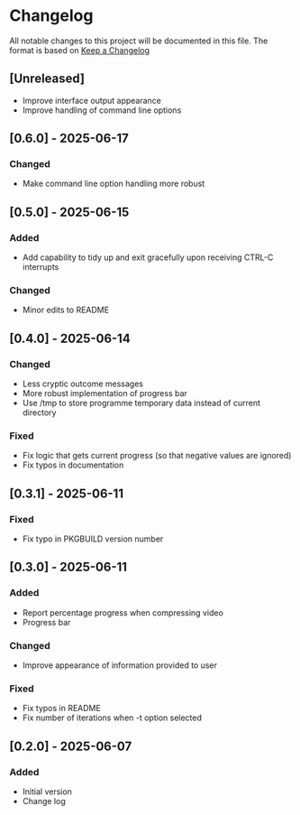# Changelog

All notable changes to this project will be documented in this file.
The format is based on [Keep a Changelog](https://keepachangelog.com/en/1.0.0/)

## [Unreleased]

- Improve interface output appearance
- Improve handling of command line options

## [0.6.0] - 2025-06-17

### Changed

- Make command line option handling more robust

## [0.5.0] - 2025-06-15

### Added

- Add capability to tidy up and exit gracefully upon receiving CTRL-C interrupts

### Changed

- Minor edits to README

## [0.4.0] - 2025-06-14

### Changed

- Less cryptic outcome messages
- More robust implementation of progress bar
- Use /tmp to store programme temporary data instead of current directory

### Fixed

- Fix logic that gets current progress (so that negative values are ignored)
- Fix typos in documentation

## [0.3.1] - 2025-06-11

### Fixed

- Fix typo in PKGBUILD version number

## [0.3.0] - 2025-06-11

### Added

- Report percentage progress when compressing video
- Progress bar

### Changed

- Improve appearance of information provided to user

### Fixed

- Fix typos in README
- Fix number of iterations when -t option selected

## [0.2.0] - 2025-06-07

### Added

- Initial version
- Change log
